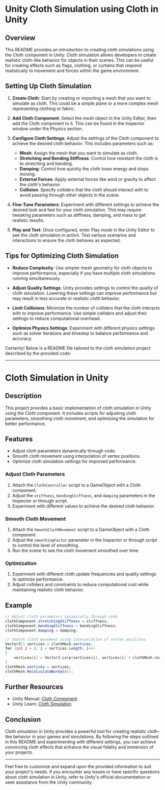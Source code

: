 # Unity Cloth Simulation using Cloth in Unity

## Overview

This README provides an introduction to creating cloth simulations using the Cloth component in Unity. Cloth simulation allows developers to create realistic cloth-like behavior for objects in their scenes. This can be useful for creating effects such as flags, clothing, or curtains that respond realistically to movement and forces within the game environment.

## Setting Up Cloth Simulation

1. **Create Cloth**: Start by creating or importing a mesh that you want to simulate as cloth. This could be a simple plane or a more complex mesh representing clothing or fabric.

2. **Add Cloth Component**: Select the mesh object in the Unity Editor, then add the Cloth component to it. This can be found in the Inspector window under the Physics section.

3. **Configure Cloth Settings**: Adjust the settings of the Cloth component to achieve the desired cloth behavior. This includes parameters such as:

   - **Mesh**: Assign the mesh that you want to simulate as cloth.
   - **Stretching and Bending Stiffness**: Control how resistant the cloth is to stretching and bending.
   - **Damping**: Control how quickly the cloth loses energy and stops moving.
   - **External Forces**: Apply external forces like wind or gravity to affect the cloth's behavior.
   - **Collision**: Specify colliders that the cloth should interact with to avoid passing through other objects in the scene.

4. **Fine-Tune Parameters**: Experiment with different settings to achieve the desired look and feel for your cloth simulation. This may require tweaking parameters such as stiffness, damping, and mass to get realistic results.

5. **Play and Test**: Once configured, enter Play mode in the Unity Editor to see the cloth simulation in action. Test various scenarios and interactions to ensure the cloth behaves as expected.

## Tips for Optimizing Cloth Simulation

- **Reduce Complexity**: Use simpler mesh geometry for cloth objects to improve performance, especially if you have multiple cloth simulations running simultaneously.

- **Adjust Quality Settings**: Unity provides settings to control the quality of cloth simulation. Lowering these settings can improve performance but may result in less accurate or realistic cloth behavior.

- **Limit Collisions**: Minimize the number of colliders that the cloth interacts with to improve performance. Use simple colliders and adjust their settings to reduce computational overhead.

- **Optimize Physics Settings**: Experiment with different physics settings such as solver iterations and timestep to balance performance and accuracy.

Certainly! Below is a README file tailored to the cloth simulation project described by the provided code:

---

# Cloth Simulation in Unity

## Description

This project provides a basic implementation of cloth simulation in Unity using the Cloth component. It includes scripts for adjusting cloth parameters, smoothing cloth movement, and optimizing the simulation for better performance.

## Features

- Adjust cloth parameters dynamically through code.
- Smooth cloth movement using interpolation of vertex positions.
- Optimize cloth simulation settings for improved performance.

### Adjust Cloth Parameters

1. Attach the `ClothController` script to a GameObject with a Cloth component.
2. Adjust the `stiffness`, `bendingStiffness`, and `damping` parameters in the Inspector or through script.
3. Experiment with different values to achieve the desired cloth behavior.

### Smooth Cloth Movement

1. Attach the `SmoothClothMovement` script to a GameObject with a Cloth component.
2. Adjust the `smoothingFactor` parameter in the Inspector or through script to control the level of smoothing.
3. Run the scene to see the cloth movement smoothed over time.

### Optimization

1. Experiment with different cloth update frequencies and quality settings to optimize performance.
2. Adjust colliders and constraints to reduce computational cost while maintaining realistic cloth behavior.

## Example

```csharp
// Adjust cloth parameters dynamically through code
clothComponent.stretchingStiffness = stiffness;
clothComponent.bendingStiffness = bendingStiffness;
clothComponent.damping = damping;
```

```csharp
// Smooth cloth movement using interpolation of vertex positions
Vector3[] vertices = clothMesh.vertices;
for (int i = 0; i < vertices.Length; i++)
{
    vertices[i] = Vector3.Lerp(vertices[i], vertices[i] + clothMesh.normals[i], smoothingFactor * Time.deltaTime);
}
clothMesh.vertices = vertices;
clothMesh.RecalculateNormals();
```

## Further Resources

- Unity Manual: [Cloth Component](https://docs.unity3d.com/Manual/class-Cloth.html)
- Unity Learn: [Cloth Simulation](https://learn.unity.com/tutorial/cloth-simulation)

## Conclusion

Cloth simulation in Unity provides a powerful tool for creating realistic cloth-like behavior in your games and simulations. By following the steps outlined in this README and experimenting with different settings, you can achieve convincing cloth effects that enhance the visual fidelity and immersion of your projects.

---
Feel free to customize and expand upon the provided information to suit your project's needs. If you encounter any issues or have specific questions about cloth simulation in Unity, refer to Unity's official documentation or seek assistance from the Unity community.
